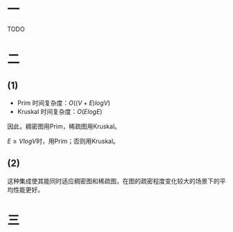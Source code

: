 
# 一

TODO

# 二

## (1)

- Prim 时间复杂度：$O((V+E)logV)$
- Kruskal 时间复杂度：$O(ElogE)$

因此，稠密图用Prim，稀疏图用Kruskal。

$E \geq VlogV$时，用Prim；否则用Kruskal。


## (2)

这种集成使其能同时适应稠密图和稀疏图，在图的疏密程度变化较大的场景下的平均性能更好。


# 三


















